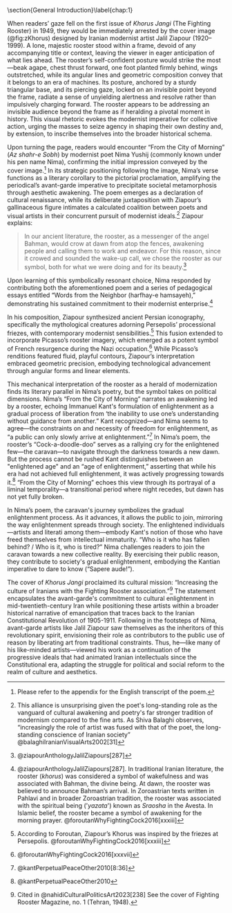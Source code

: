 
\section{General Introduction}\label{chap:1}

When readers’ gaze fell on the first issue of *Khorus Jangi* (The Fighting Rooster) in 1949, they would be immediately arrested by the cover image (@fig:zKhorus) designed by Iranian modernist artist Jalil Ziapour (1920–1999). A lone, majestic rooster stood within a frame, devoid of any accompanying title or context, leaving the viewer in eager anticipation of what lies ahead. The rooster’s self-confident posture would strike the most—beak agape, chest thrust forward, one foot planted firmly behind, wings outstretched, while its angular lines and geometric composition convey that it belongs to an era of machines. Its posture, anchored by a sturdy triangular base, and its piercing gaze, locked on an invisible point beyond the frame, radiate a sense of unyielding alertness and resolve rather than impulsively charging forward. The rooster appears to be addressing an invisible audience beyond the frame as if heralding a pivotal moment in history. This visual rhetoric evokes the modernist imperative for collective action, urging the masses to seize agency in shaping their own destiny and, by extension, to inscribe themselves into the broader historical schema.

Upon turning the page, readers would encounter “From the City of Morning” (*Az shahr-e Sobh*) by modernist poet Nima Yushij (commonly known under his pen name Nima), confirming the initial impression conveyed by the cover image.[^1] In its strategic positioning following the image, Nima’s verse functions as a literary corollary to the pictorial proclamation, amplifying the periodical’s avant-garde imperative to precipitate societal metamorphosis through aesthetic awakening. The poem emerges as a declaration of cultural renaissance, while its deliberate juxtaposition with Ziapour’s gallinaceous figure intimates a calculated coalition between poets and visual artists in their concurrent pursuit of modernist ideals.[^2] Ziapour explains:

>In our ancient literature, the rooster, as a messenger of the angel Bahman, would crow at dawn from atop the fences, awakening people and calling them to work and endeavor. For this reason, since it crowed and sounded the wake-up call, we chose the rooster as our symbol, both for what we were doing and for its beauty.[^3]

Upon learning of this symbolically resonant choice, Nima responded by contributing both the aforementioned poem and a series of pedagogical essays entitled “Words from the Neighbor (harfhay-e hamsayeh),” demonstrating his sustained commitment to their modernist enterprise.[^4]

In his composition, Ziapour synthesized ancient Persian iconography, specifically the mythological creatures adorning Persepolis’ processional friezes, with contemporary modernist sensibilities.[^5] This fusion extended to incorporate Picasso’s rooster imagery, which emerged as a potent symbol of French resurgence during the Nazi occupation.[^6] While Picasso’s renditions featured fluid, playful contours, Ziapour’s interpretation embraced geometric precision, embodying technological advancement through angular forms and linear elements.

This mechanical interpretation of the rooster as a herald of modernization finds its literary parallel in Nima’s poetry, but the symbol takes on political dimensions. Nima’s “From the City of Morning” narrates an awakening led by a rooster, echoing Immanuel Kant's formulation of enlightenment as a gradual process of liberation from ‘the inability to use one’s understanding without guidance from another.” Kant recognized—and Nima seems to agree—the constraints on and necessity of freedom for enlightenment, as “a public can only slowly arrive at enlightenment.”[^7]  In Nima’s poem, the rooster’s “Cock-a-doodle-doo” serves as a rallying cry for the enlightened few—the caravan—to navigate through the darkness towards a new dawn. But the process cannot be rushed Kant distinguishes between an "enlightened age" and an “age of enlightenment,” asserting that while his era had not achieved full enlightenment, it was actively progressing towards it.[^8] “From the City of Morning” echoes this view through its portrayal of a liminal temporality—a transitional period where night recedes, but dawn has not yet fully broken.

In Nima’s poem, the caravan's journey symbolizes the gradual enlightenment process. As it advances, it allows the public to join, mirroring the way enlightenment spreads through society. The enlightened individuals—artists and literati among them—embody Kant's notion of those who have freed themselves from intellectual immaturity. “Who is it who has fallen behind? / Who is it, who is tired?” Nima challenges readers to join the caravan towards a new collective reality.  By exercising their public reason, they contribute to society's gradual enlightenment, embodying the Kantian imperative to dare to know (“Sapere aude!”).

 The cover of *Khorus Jangi* proclaimed its cultural mission: “Increasing the culture of Iranians with the Fighting Rooster association.”[^9] The statement encapsulates the avant-garde's commitment to cultural enlightenment in mid-twentieth-century Iran while positioning these artists within a broader historical narrative of emancipation that traces back to the Iranian Constitutional Revolution of 1905-1911. Following in the footsteps of Nima, avant-garde artists like Jalil Ziapour saw themselves as the inheritors of this revolutionary spirit, envisioning their role as contributors to the public use of reason by liberating art from traditional constraints. Thus, he—like many of his like-minded artists—viewed his work as a continuation of the progressive ideals that had animated Iranian intellectuals since the Constitutional era, adapting the struggle for political and social reform to the realm of culture and aesthetics.

[^1]: Please refer to the appendix for the English transcript of the poem.
[^2]: This alliance is unsurprising given the poet's long-standing role as the vanguard of cultural awakening and poetry's far stronger tradition of modernism compared to the fine arts. As Shiva Balaghi observes, “increasingly the role of artist was fused with that of the poet, the long-standing conscience of Iranian society” @balaghiIranianVisualArts2002[31]
[^3]: @ziapourAnthologyJalilZiapours[287]
[^4]: @ziapourAnthologyJalilZiapours[287].  In traditional Iranian literature, the rooster (*khorus*) was considered a symbol of wakefulness and was associated with Bahman, the divine being. At dawn, the rooster was believed to announce Bahman’s arrival. In Zoroastrian texts written in Pahlavi and in broader Zoroastrian tradition, the rooster was associated with the spiritual being ('*yazata*') known as *Sraosha* in the Avesta. In Islamic belief, the rooster became a symbol of awakening for the morning prayer.  @foroutanWhyFightingCock2016[xxxiii]
[^5]: According to Foroutan, Ziapour’s Khorus was inspired by the friezes at Persepolis. @foroutanWhyFightingCock2016[xxxiii]
[^6]: @foroutanWhyFightingCock2016[xxxvii]
[^7]: @kantPerpetualPeaceOther2010[8:36]
[^8]: @kantPerpetualPeaceOther2010
[^9]: Cited in @nahidiCulturalPoliticsArt2023[238] See the cover of Fighting Rooster Magazine, no. 1 (Tehran, 1948).
